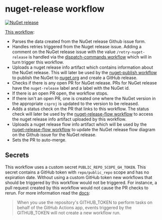 # nuget-release workflow

[![NuGet release](https://github.com/edumserrano/dotnet-sdk-extensions/actions/workflows/nuget-release.yml/badge.svg)](https://github.com/edumserrano/dotnet-sdk-extensions/actions/workflows/nuget-release.yml)

[This workflow](/.github/workflows/nuget-release.yml):

- Parses the data created from the NuGet release Github issue form.
- Handles retries triggered from the Nuget release issue. Adding a comment on the NuGet release issue with the value `/retry-nuget-release` is handled via the [dispatch-commands workflow](/docs/dev-notes/workflows/dispatch-commands-workflow.md) which will in turn trigger this workflow.
- Uploads a nuget release info artifact which contains information about the NuGet release. This will later be used by the [nuget-publish workflow](/docs/dev-notes/workflows/nuget-publish-workflow.md) to publish the NuGet to [nuget.org](https://www.nuget.org/) and create a GitHub release.
- Checks if there is any open PR for NuGet release. PRs for NuGet release have the `nuget-release` label and a label with the NuGet id.
- If there is an open PR open, the workflow stops.
- If there isn't an open PR, one is created one where the NuGet version in the appropriate `csproj` is updated to the version to be released.
- Adds a status check on the PR that links to this workflow. The status check will later be used by the [nuget-release-flow workflow](/docs/dev-notes/workflows/nuget-release-flow-workflow.md) to access the nuget release info artifact uploaded by this workflow.
- Uploads a nuget release flow info artifact which will be used by the [nuget-release-flow workflow](/docs/dev-notes/workflows/nuget-release-flow-workflow.md) to update the NuGet release flow diagram on the Github issue for the NuGet release.
- Sets the PR to auto-merge.

## Secrets

This workflow uses a custom secret `PUBLIC_REPO_SCOPE_GH_TOKEN`. This secret contains a GitHub token with `repo/public_repo` scope and has no expiration date. Without using a custom GitHub token new workflows that should be triggered by this workflow would not be triggered. For instance, a pull request created by this workflow would not cause the PR checks to rerun. For more information read the [docs](https://docs.github.com/en/actions/reference/authentication-in-a-workflow#using-the-github_token-in-a-workflow):
> When you use the repository's GITHUB_TOKEN to perform tasks on behalf of the GitHub Actions app, events triggered by the GITHUB_TOKEN will not create a new workflow run.
